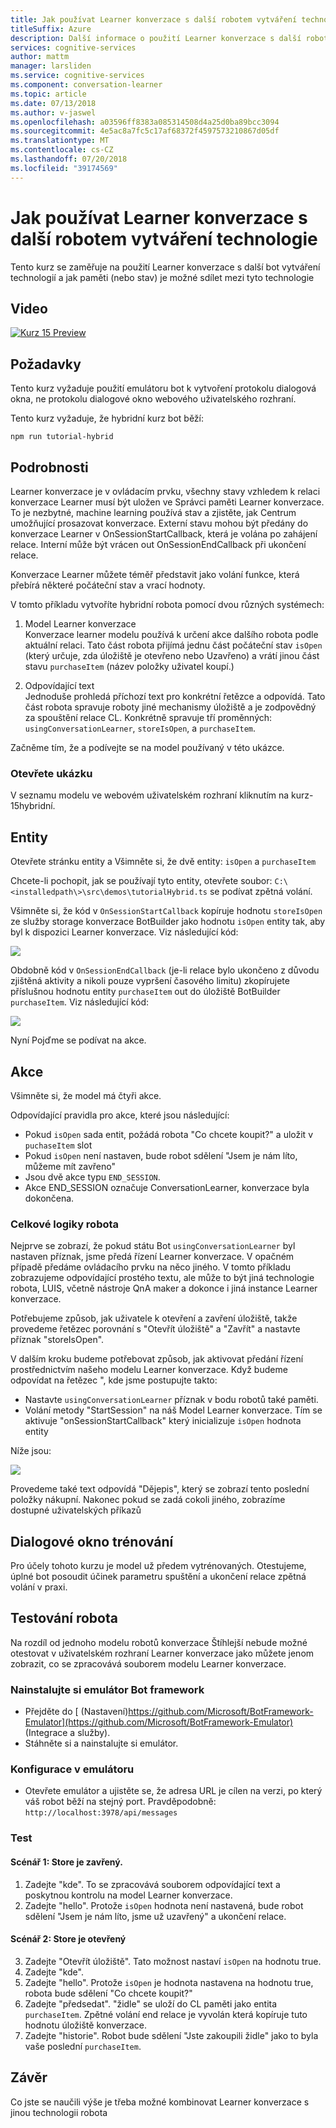 ```yaml
---
title: Jak používat Learner konverzace s další robotem vytváření technologií – Microsoft Cognitive Services | Dokumentace Microsoftu
titleSuffix: Azure
description: Další informace o použití Learner konverzace s další robotem vytváření technologie.
services: cognitive-services
author: mattm
manager: larsliden
ms.service: cognitive-services
ms.component: conversation-learner
ms.topic: article
ms.date: 07/13/2018
ms.author: v-jaswel
ms.openlocfilehash: a03596ff8383a085314508d4a25d0ba89bcc3094
ms.sourcegitcommit: 4e5ac8a7fc5c17af68372f4597573210867d05df
ms.translationtype: MT
ms.contentlocale: cs-CZ
ms.lasthandoff: 07/20/2018
ms.locfileid: "39174569"
---
```

# <a name="how-to-use-conversation-learner-with-other-bot-building-technologies"></a>Jak používat Learner konverzace s další robotem vytváření technologie

Tento kurz se zaměřuje na použití Learner konverzace s další bot vytváření technologií a jak paměti (nebo stav) je možné sdílet mezi tyto technologie 

## <a name="video"></a>Video

[![Kurz 15 Preview](http://aka.ms/cl-tutorial-15-preview)](http://aka.ms/blis-tutorial-15)

## <a name="requirements"></a>Požadavky
Tento kurz vyžaduje použití emulátoru bot k vytvoření protokolu dialogová okna, ne protokolu dialogové okno webového uživatelského rozhraní.  

Tento kurz vyžaduje, že hybridní kurz bot běží:

    npm run tutorial-hybrid

## <a name="details"></a>Podrobnosti

Learner konverzace je v ovládacím prvku, všechny stavy vzhledem k relaci konverzace Learner musí být uložen ve Správci paměti Learner konverzace. To je nezbytné, machine learning používá stav a zjistěte, jak Centrum umožňující prosazovat konverzace. Externí stavu mohou být předány do konverzace Learner v OnSessionStartCallback, která je volána po zahájení relace. Interní může být vrácen out OnSessionEndCallback při ukončení relace.

Konverzace Learner můžete téměř představit jako volání funkce, která přebírá některé počáteční stav a vrací hodnoty.

V tomto příkladu vytvoříte hybridní robota pomocí dvou různých systémech:
1. Model Learner konverzace <br />
Konverzace learner modelu používá k určení akce dalšího robota podle aktuální relaci.
Tato část robota přijímá jednu část počáteční stav `isOpen` (který určuje, zda úložiště je otevřeno nebo Uzavřeno) a vrátí jinou část stavu `purchaseItem` (název položky uživatel koupí.)

2. Odpovídající text <br />
Jednoduše prohledá příchozí text pro konkrétní řetězce a odpovídá.
Tato část robota spravuje roboty jiné mechanismy úložiště a je zodpovědný za spouštění relace CL. Konkrétně spravuje tří proměnných: `usingConversationLearner`, `storeIsOpen`, a `purchaseItem`.

Začněme tím, že a podívejte se na model používaný v této ukázce.

### <a name="open-the-demo"></a>Otevřete ukázku

V seznamu modelu ve webovém uživatelském rozhraní kliknutím na kurz-15hybridní.

## <a name="entities"></a>Entity

Otevřete stránku entity a Všimněte si, že dvě entity: `isOpen` a `purchaseItem`

Chcete-li pochopit, jak se používají tyto entity, otevřete soubor: `C:\<installedpath\>\src\demos\tutorialHybrid.ts` se podívat zpětná volání.

Všimněte si, že kód v `OnSessionStartCallback` kopíruje hodnotu `storeIsOpen` ze služby storage konverzace BotBuilder jako hodnotu `isOpen` entity tak, aby byl k dispozici Learner konverzace. Viz následující kód:

![](../media/tutorial17_sessionstart.PNG)

Obdobně kód v `OnSessionEndCallback` (je-li relace bylo ukončeno z důvodu zjištěná aktivity a nikoli pouze vypršení časového limitu) zkopírujete příslušnou hodnotu entity `purchaseItem` out do úložiště BotBuilder `purchaseItem`. Viz následující kód:

![](../media/tutorial17_sessionend.PNG)

Nyní Pojďme se podívat na akce.

## <a name="actions"></a>Akce

Všimněte si, že model má čtyři akce.

Odpovídající pravidla pro akce, které jsou následující:

- Pokud `isOpen` sada entit, požádá robota "Co chcete koupit?" a uložit v `puchaseItem` slot
- Pokud `isOpen` není nastaven, bude robot sdělení "Jsem je nám líto, můžeme mít zavřeno"
- Jsou dvě akce typu `END_SESSION`.
- Akce END_SESSION označuje ConversationLearner, konverzace byla dokončena.

### <a name="overall-bot-logic"></a>Celkové logiky robota

Nejprve se zobrazí, že pokud státu Bot `usingConversationLearner` byl nastaven příznak, jsme předá řízení Learner konverzace. V opačném případě předáme ovládacího prvku na něco jiného.  V tomto příkladu zobrazujeme odpovídající prostého textu, ale může to být jiná technologie robota, LUIS, včetně nástroje QnA maker a dokonce i jiná instance Learner konverzace.

Potřebujeme způsob, jak uživatele k otevření a zavření úložiště, takže provedeme řetězec porovnání s "Otevřít úložiště" a "Zavřít" a nastavte příznak "storeIsOpen".

V dalším kroku budeme potřebovat způsob, jak aktivovat předání řízení prostřednictvím našeho modelu Learner konverzace. Když budeme odpovídat na řetězec ", kde jsme postupujte takto:
- Nastavte `usingConversationLearner` příznak v bodu robotů také paměti.
- Volání metody "StartSession" na náš Model Learner konverzace.  Tím se aktivuje "onSessionStartCallback" který inicializuje `isOpen` hodnota entity

Níže jsou:

![](../media/tutorial17_useConversationLearner.PNG)

Provedeme také text odpovídá "Dějepis", který se zobrazí tento poslední položky nákupní.
Nakonec pokud se zadá cokoli jiného, zobrazíme dostupné uživatelských příkazů

## <a name="train-dialog"></a>Dialogové okno trénování

Pro účely tohoto kurzu je model už předem vytrénovaných.  Otestujeme, úplné bot posoudit účinek parametru spuštění a ukončení relace zpětná volání v praxi.

## <a name="testing-the-bot"></a>Testování robota

Na rozdíl od jednoho modelu robotů konverzace Štíhlejší nebude možné otestovat v uživatelském rozhraní Learner konverzace jako můžete jenom zobrazit, co se zpracovává souborem modelu Learner konverzace.

### <a name="install-the-bot-framework-emulator"></a>Nainstalujte si emulátor Bot framework

- Přejděte do [ (Nastavení)https://github.com/Microsoft/BotFramework-Emulator](https://github.com/Microsoft/BotFramework-Emulator) (Integrace a služby).
- Stáhněte si a nainstalujte si emulátor.

### <a name="configure-the-emulator"></a>Konfigurace v emulátoru

- Otevřete emulátor a ujistěte se, že adresa URL je cílen na verzi, po který váš robot běží na stejný port. Pravděpodobně: `http://localhost:3978/api/messages`

### <a name="test"></a>Test 

#### <a name="scenario-1-store-is-closed"></a>Scénář 1: Store je zavřený.
1. Zadejte "kde". To se zpracovává souborem odpovídající text a poskytnou kontrolu na model Learner konverzace.
2. Zadejte "hello".  Protože `isOpen` hodnota není nastavená, bude robot sdělení "Jsem je nám líto, jsme už uzavřený" a ukončení relace.

#### <a name="scenario-2-store-is-open"></a>Scénář 2: Store je otevřený
3. Zadejte "Otevřít úložiště".  Tato možnost nastaví `isOpen` na hodnotu true.
4. Zadejte "kde".
5. Zadejte "hello".  Protože `isOpen` je hodnota nastavena na hodnotu true, robota bude sdělení "Co chcete koupit?"
6. Zadejte "předsedat". "židle" se uloží do CL paměti jako entita `purchaseItem`. Zpětné volání end relace je vyvolán která kopíruje tuto hodnotu úložiště konverzace.
7. Zadejte "historie".  Robot bude sdělení "Jste zakoupili židle" jako to byla vaše poslední `purchaseItem`.

## <a name="conclusion"></a>Závěr

Co jste se naučili výše je třeba možné kombinovat Learner konverzace s jinou technologii robota
